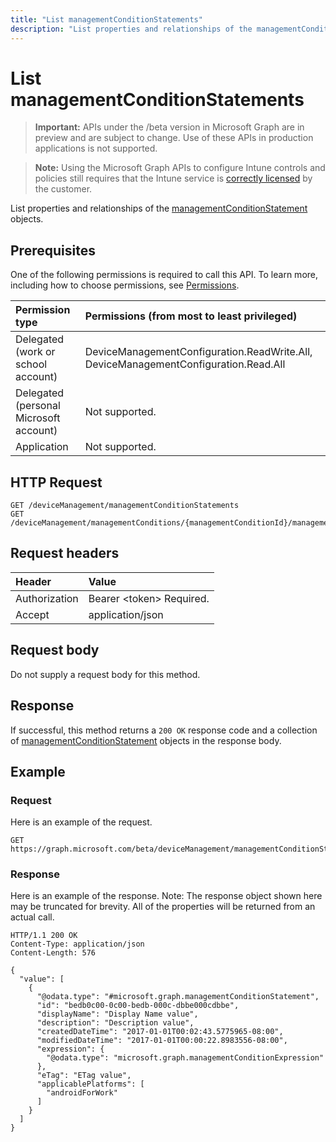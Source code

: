 ```yaml
---
title: "List managementConditionStatements"
description: "List properties and relationships of the managementConditionStatement objects."
---
```


# List managementConditionStatements

> **Important:** APIs under the /beta version in Microsoft Graph are in preview and are subject to change. Use of these APIs in production applications is not supported.

> **Note:** Using the Microsoft Graph APIs to configure Intune controls and policies still requires that the Intune service is [correctly licensed](https://go.microsoft.com/fwlink/?linkid=839381) by the customer.

List properties and relationships of the [managementConditionStatement](../resources/intune-fencing-managementconditionstatement.md) objects.
## Prerequisites
One of the following permissions is required to call this API. To learn more, including how to choose permissions, see [Permissions](/graph/permissions-reference).

|Permission type|Permissions (from most to least privileged)|
|:---|:---|
|Delegated (work or school account)|DeviceManagementConfiguration.ReadWrite.All, DeviceManagementConfiguration.Read.All|
|Delegated (personal Microsoft account)|Not supported.|
|Application|Not supported.|

## HTTP Request
<!-- {
  "blockType": "ignored"
}
-->
``` http
GET /deviceManagement/managementConditionStatements
GET /deviceManagement/managementConditions/{managementConditionId}/managementConditionStatements
```

## Request headers
|Header|Value|
|:---|:---|
|Authorization|Bearer &lt;token&gt; Required.|
|Accept|application/json|

## Request body
Do not supply a request body for this method.

## Response
If successful, this method returns a `200 OK` response code and a collection of [managementConditionStatement](../resources/intune-fencing-managementconditionstatement.md) objects in the response body.

## Example
### Request
Here is an example of the request.
``` http
GET https://graph.microsoft.com/beta/deviceManagement/managementConditionStatements
```

### Response
Here is an example of the response. Note: The response object shown here may be truncated for brevity. All of the properties will be returned from an actual call.
``` http
HTTP/1.1 200 OK
Content-Type: application/json
Content-Length: 576

{
  "value": [
    {
      "@odata.type": "#microsoft.graph.managementConditionStatement",
      "id": "bedb0c00-0c00-bedb-000c-dbbe000cdbbe",
      "displayName": "Display Name value",
      "description": "Description value",
      "createdDateTime": "2017-01-01T00:02:43.5775965-08:00",
      "modifiedDateTime": "2017-01-01T00:00:22.8983556-08:00",
      "expression": {
        "@odata.type": "microsoft.graph.managementConditionExpression"
      },
      "eTag": "ETag value",
      "applicablePlatforms": [
        "androidForWork"
      ]
    }
  ]
}
```





